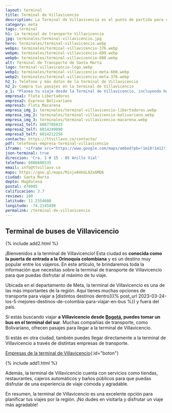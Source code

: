 ```yaml
---
layout: terminal
title: Terminal de Villavicencio
description: La Terminal de Villavicencio es el punto de partida para explorar una de las regiones más hermosas de Colombia. ¡Conócelo! Te damos todos sus datos
category: meta
tags: terminal
h1: La terminal de transporte Villavicencio
jpg: terminales/terminal-villavicencio.jpg
hero: terminales/terminal-villavicencio.webp
webps: terminales/terminal-villavicencio-376.webp
webpm: terminales/terminal-villavicencio-600.webp
webpb: terminales/terminal-villavicencio-800.webp
alt: Terminal de Transporte de Santa Marta
logo: terminal-villavicencio-logo.webp
webp1: terminales/terminal-villavicencio-meta-600.webp
webp2: terminales/terminal-villavicencio-meta-376.webp
h2_1: Teléfono y más datos de la terminal de Villavicencio
h2_2: Compra tus pasajes en la terminal de Villavicencio
p_1: "Planea tu viaje desde la Terminal de Villavicencio, incluyendo horarios de autobuses, tarifas, conexiones de transporte y mucho más."
empresa1: Flota Libertadores
empresa2: Expreso Bolivariano
empresa3: Flota Macarena
empresa_img_1: terminales/terminal-villavicencio-libertadores.webp
empresa_img_2: terminales/terminal-villavicencio-bolivariano.webp
empresa_img_3: terminales/terminal-villavicencio-macarena.webp
empresa1_telf: 6087705815
empresa2_telf: 6014249090
empresa3_telf: 6014212256
contacto: https://ttvillavo.co/contacto/
pdf: telefonos-empresa-terminal-villavicencio
iframe: '<iframe src="https://www.google.com/maps/embed?pb=!1m18!1m12!1m3!1d2813.8922828255536!2d-73.60498287795224!3d4.132585672155224!2m3!1f0!2f0!3f0!3m2!1i1024!2i768!4f13.1!3m3!1m2!1s0x8e3e2e87b3e148e9%3A0x85b4d8b4e509c14a!2sTerminal%20de%20Transportes%20de%20Villavicencio!5e0!3m2!1ses!2sco!4v1677246006629!5m2!1ses!2sco" width="100%" height="450" style="border:0;" allowfullscreen="" loading="lazy" referrerpolicy="no-referrer-when-downgrade"></iframe>'
json-terminal: true
direccion: 'Cra. 1 # 15 - 05 Anillo Vial'
telefono: 6086606535
email: info@ttvillavo.co
maps: https://goo.gl/maps/Minjo84kGL8Zx6MQ6
ciudad: Santa Marta
depto: Magdalena
postal: 470005
calificacion: 3.7
reviews: 180
latitude: 11.2354608
longitude: -74.2145498
permalink: /terminal-de-villavicencio
---
```

## Terminal de buses de Villavicencio

{% include add2.html %}

¡Bienvenidos a la terminal de Villavicencio! Esta ciudad es **conocida como la puerta de entrada a la Orinoquía colombiana** y es un destino muy popular entre los viajeros. En este artículo, te brindaremos toda la información que necesitas sobre la terminal de transporte de Villavicencio para que puedas disfrutar al máximo de tu viaje.

Ubicada en el departamento de Meta, la terminal de Villavicencio es una de las más importantes de la región. Aquí tienes muchas opciones de transporte para viajar a [distintos destinos dentro]({% post_url 2023-03-24-los-5-mejores-destinos-de-colombia-para-viajar-en-bus %}) y fuera del país.

Si estás buscando viajar **a Villavicencio desde [Bogotá]({{site.baseurl}}/terminal-de-bogota), puedes tomar un bus en el terminal del sur**. Muchas compañías de transporte, como Bolivariano, ofrecen pasajes para llegar a la terminal de Villavicencio.

Si estás en otra ciudad, también puedes llegar directamente a la terminal de Villavicencio a través de distintas empresas de transporte.

[Empresas de la terminal de Villavicencio]({{page.url}}/{{page.pdf}}){:id="boton"}

{% include add1.html %}

Además, la terminal de Villavicencio cuenta con servicios como tiendas, restaurantes, cajeros automáticos y baños públicos para que puedas disfrutar de una experiencia de viaje cómoda y agradable.

En resumen, la terminal de Villavicencio es una excelente opción para planificar tus viajes por la región. ¡No dudes en visitarla y disfrutar un viaje más agradable!
